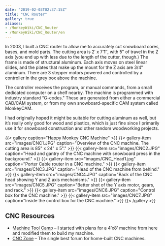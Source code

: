 ```yaml
---
date: "2019-02-03T02:37:15Z"
title: "CNC Router"
gallery: true
aliases:
- /MonkeyWiki/CNC_Router
- /MonkeyWiki/CNC_Router/en
---
```

In 2003, I built a CNC router to allow me to accurately cut snowboard cores, bases, and mold parts. The cutting area is 2′ x 7’1″, with 5″ of travel in the Z axis (you end up with less due to the length of the cutter, though.) The frame is made of structural aluminum. Each axis moves on steel linear slides, and the plates that make up the mount for the Z axis are 3/4″ aluminum. There are 3 stepper motors powered and controlled by a controller in the grey box above the machine.
 
The controller receives the program, or manual commands, from a small dedicated computer on a shelf nearby. The machine is programmed with industry standard “G-codes." These are generated from either a commercial CAD/CAM system, or from my own snowboard-specific CAM system called MonkeyCAM.
 
I had originally hoped it might be suitable for cutting aluminum as well, but it’s really only good for wood and plastics, which is just fine since I primarily use it for snowboard construction and other random woodworking projects.

{{< gallery  caption="Happy Monkey CNC Machine" >}}
{{< gallery-item src="images/CNC1.JPG" caption="Overview of the CNC machine. The cutting area is 85\" x 24\" x 5\"." >}}
{{< gallery-item src="images/CNC2.JPG" caption="Head and gantry of the CNC machine with snowboard press in the background." >}}
{{< gallery-item src="images/CNC_Head1.jpg" caption="Porter Cable router in a CNC machine." >}}
{{< gallery-item src="images/CNC3.JPG" caption="Head of the CNC machine from behind." >}}
{{< gallery-item src="images/CNC4.JPG" caption="Back of the CNC head showing Y and Z axis mechanisms." >}}
{{< gallery-item src="images/CNC5.JPG" caption="Better shot of the Y axis motor, gears, and rack." >}}
{{< gallery-item src="images/CNC6.JPG" caption="Control box for the CNC machine." >}}
{{< gallery-item src="images/CNC7.JPG" caption="Inside the control box for the CNC machine." >}}
{{< /gallery >}}



## CNC Resources 
- [Machine Tool Camp](http://machinetoolcamp.com/) – I started with plans for a 4’x8’ machine from here and modified them to build my machine.
- [CNC Zone](http://www.cnczone.com/) – The single best forum for home-built CNC machines.



